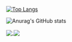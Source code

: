 
[![Top Langs](https://github-readme-stats.vercel.app/api/top-langs/?username=suprajaarthi&layout=compact)](https://github.com/anuraghazra/github-readme-stats)


![Anurag's GitHub stats](https://github-readme-stats.vercel.app/api?username=suprajaarthi&show_icons=true&theme=radical)

<a href="https://github.com/anuraghazra/github-readme-stats">
  <img align="center" src="https://github-readme-stats.vercel.app/api/pin/?username=suprajaarthi&show_icons=true&theme=radicalrepo=github-readme-stats" />
</a>
<a href="https://github.com/anuraghazra/convoychat">
  <img align="center" src="![Anurag's GitHub stats](https://github-readme-stats.vercel.app/api?username=suprajaarthi&show_icons=true&theme=radical)">

</a>

